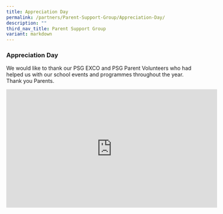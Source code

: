 ```yaml
---
title: Appreciation Day
permalink: /partners/Parent-Support-Group/Appreciation-Day/
description: ""
third_nav_title: Parent Support Group
variant: markdown
---
```

<h3>Appreciation Day</h3>

<p>We would like to thank our PSG EXCO and PSG Parent Volunteers who had helped us with our school events and programmes throughout the year. Thank you Parents.</p>

<div style="text-align: center;">
    <iframe width="561" height="315" src="https://www.youtube.com/embed/tlFmXY2uSjM" title="FPPS Parent Support Group 2018" frameborder="0" allow="accelerometer; autoplay; clipboard-write; encrypted-media; gyroscope; picture-in-picture" allowfullscreen=""></iframe>
</div>

